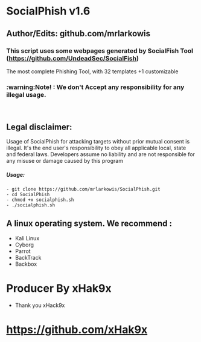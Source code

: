 # SocialPhish v1.6
## Author/Edits: github.com/mrlarkowis
### This script uses some webpages generated by SocialFish Tool (https://github.com/UndeadSec/SocialFish)

The most complete Phishing Tool, with 32 templates +1 customizable

<h3> :warning:Note! : We don't Accept any responsibility for any illegal usage.</h3><br>

## Legal disclaimer:
Usage of SocialPhish for attacking targets without prior mutual consent is illegal. It's the end user's responsibility to obey all applicable local, state and federal laws. Developers assume no liability and are not responsible for any misuse or damage caused by this program 



##### Usage:
```
- git clone https://github.com/mrlarkowis/SocialPhish.git
- cd SocialPhish
- chmod +x socialphish.sh
- ./socialphish.sh
```

## A linux operating system. We recommend :
- Kali Linux
- Cyborg
- Parrot
- BackTrack
- Backbox







# Producer By xHak9x 
- Thank you xHack9x
# https://github.com/xHak9x

